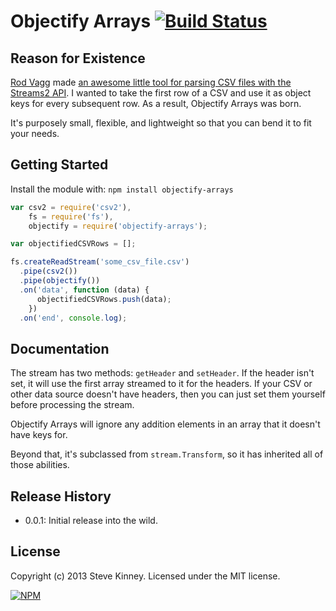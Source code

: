# Objectify Arrays [![Build Status](https://secure.travis-ci.org/stevekinney/objectify-arrays.png?branch=master)](http://travis-ci.org/stevekinney/csv-to-json)

## Reason for Existence

[Rod Vagg](https://github.com/rvagg) made [an awesome little tool for parsing CSV files with the Streams2 API](https://github.com/rvagg/csv2). I wanted to take the first row of a CSV and use it as object keys for every subsequent row. As a result, Objectify Arrays was born.

It's purposely small, flexible, and lightweight so that you can bend it to fit your needs.

## Getting Started
Install the module with: `npm install objectify-arrays`

```javascript
var csv2 = require('csv2'),
    fs = require('fs'),
    objectify = require('objectify-arrays');

var objectifiedCSVRows = [];

fs.createReadStream('some_csv_file.csv')
  .pipe(csv2())
  .pipe(objectify())
  .on('data', function (data) {
      objectifiedCSVRows.push(data);
    })
  .on('end', console.log);
```

## Documentation

The stream has two methods: `getHeader` and `setHeader`. If the header isn't set, it will use the first array streamed to it for the headers. If your CSV or other data source doesn't have headers, then you can just set them yourself before processing the stream.

Objectify Arrays will ignore any addition elements in an array that it doesn't have keys for.

Beyond that, it's subclassed from `stream.Transform`, so it has inherited all of those abilities.

## Release History

* 0.0.1: Initial release into the wild.

## License
Copyright (c) 2013 Steve Kinney. Licensed under the MIT license.

[![NPM](https://nodei.co/npm/objectify-arrays.png?compact=true)](https://nodei.co/npm/objectify-arrays/) 
